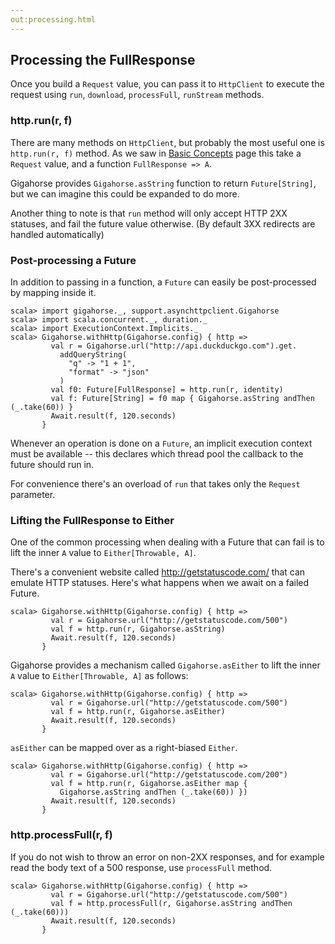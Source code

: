 ```yaml
---
out:processing.html
---
```


  [concepts]: concepts.html

Processing the FullResponse
---------------------------

Once you build a `Request` value, you can pass it to `HttpClient`
to execute the request using `run`, `download`, `processFull`, `runStream` methods.

### http.run(r, f)

There are many methods on `HttpClient`, but probably the most useful one is
`http.run(r, f)` method. As we saw in [Basic Concepts][concepts] page
this take a `Request` value, and a function `FullResponse => A`.

Gigahorse provides `Gigahorse.asString` function to return `Future[String]`,
but we can imagine this could be expanded to do more.

Another thing to note is that `run` method will only accept HTTP 2XX statuses,
and fail the future value otherwise. (By default 3XX redirects are handled automatically)

### Post-processing a Future

In addition to passing in a function, a `Future` can easily be post-processed
by mapping inside it.

```console:new
scala> import gigahorse._, support.asynchttpclient.Gigahorse
scala> import scala.concurrent._, duration._
scala> import ExecutionContext.Implicits._
scala> Gigahorse.withHttp(Gigahorse.config) { http =>
         val r = Gigahorse.url("http://api.duckduckgo.com").get.
           addQueryString(
             "q" -> "1 + 1",
             "format" -> "json"
           )
         val f0: Future[FullResponse] = http.run(r, identity)
         val f: Future[String] = f0 map { Gigahorse.asString andThen (_.take(60)) }
         Await.result(f, 120.seconds)
       }
```

Whenever an operation is done on a `Future`, an implicit execution context must be available
-- this declares which thread pool the callback to the future should run in.

For convenience there's an overload of `run` that takes only the `Request` parameter.

### Lifting the FullResponse to Either

One of the common processing when dealing with a Future that can fail is to
lift the inner `A` value to `Either[Throwable, A]`.

There's a convenient website called <http://getstatuscode.com/>
that can emulate HTTP statuses. Here's what happens when we await on a failed Future.

```console:error
scala> Gigahorse.withHttp(Gigahorse.config) { http =>
         val r = Gigahorse.url("http://getstatuscode.com/500")
         val f = http.run(r, Gigahorse.asString)
         Await.result(f, 120.seconds)
       }
```

Gigahorse provides a mechanism called `Gigahorse.asEither` to
lift the inner `A` value to `Either[Throwable, A]` as follows:

```console
scala> Gigahorse.withHttp(Gigahorse.config) { http =>
         val r = Gigahorse.url("http://getstatuscode.com/500")
         val f = http.run(r, Gigahorse.asEither)
         Await.result(f, 120.seconds)
       }
```

`asEither` can be mapped over as a right-biased `Either`.

```console
scala> Gigahorse.withHttp(Gigahorse.config) { http =>
         val r = Gigahorse.url("http://getstatuscode.com/200")
         val f = http.run(r, Gigahorse.asEither map {
           Gigahorse.asString andThen (_.take(60)) })
         Await.result(f, 120.seconds)
       }
```

### http.processFull(r, f)

If you do not wish to throw an error on non-2XX responses, and for example
read the body text of a 500 response, use `processFull` method.

```console
scala> Gigahorse.withHttp(Gigahorse.config) { http =>
         val r = Gigahorse.url("http://getstatuscode.com/500")
         val f = http.processFull(r, Gigahorse.asString andThen (_.take(60)))
         Await.result(f, 120.seconds)
       }
```
